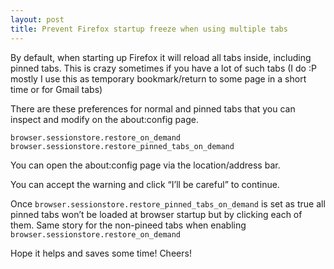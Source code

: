 ```yaml
---
layout: post
title: Prevent Firefox startup freeze when using multiple tabs
---
```


By default, when starting up Firefox it will reload all tabs inside, including pinned tabs. This is crazy sometimes if you have a lot of such tabs (I do :P mostly I use this as temporary bookmark/return to some page in a short time or for Gmail tabs)

There are these preferences for normal and pinned tabs that you can inspect and modify on the about:config page.

`
browser.sessionstore.restore_on_demand
browser.sessionstore.restore_pinned_tabs_on_demand
`

You can open the about:config page via the location/address bar.

You can accept the warning and click “I’ll be careful” to continue.

Once `browser.sessionstore.restore_pinned_tabs_on_demand` is set as true all pinned tabs won’t be loaded at browser startup but by clicking each of them. Same story for the non-pineed tabs when enabling `browser.sessionstore.restore_on_demand`

Hope it helps and saves some time! Cheers!
